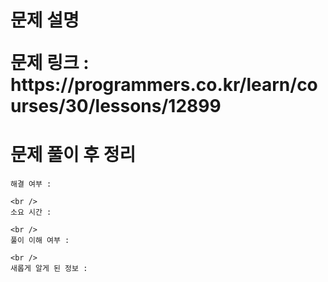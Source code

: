 <h1>
  문제 설명
  <p>문제 링크 : https://programmers.co.kr/learn/courses/30/lessons/12899</p>

  <h1>
    <h1>문제 풀이 후 정리</h1>

    해결 여부 :

    <br />
    소요 시간 :

    <br />
    풀이 이해 여부 :

    <br />
    새롭게 알게 된 정보 :

  </h1>
</h1>
